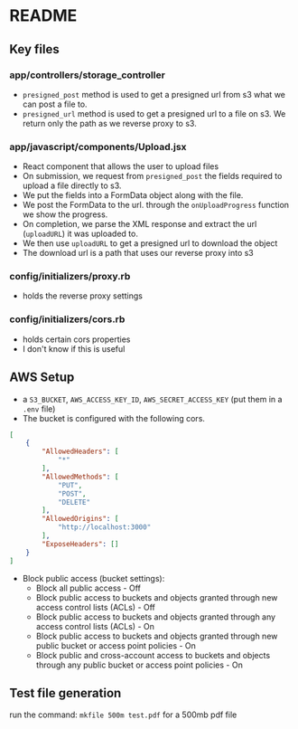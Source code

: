 # README

## Key files

### app/controllers/storage_controller

- `presigned_post` method is used to get a presigned url from s3 what we can post a file to.
- `presigned_url` method is used to get a presigned url to a file on s3. We return only the path as we reverse proxy to s3.

### app/javascript/components/Upload.jsx

- React component that allows the user to upload files
- On submission, we request from `presigned_post` the fields required to upload a file directly to s3.
- We put the fields into a FormData object along with the file.
- We post the FormData to the url. through the `onUploadProgress` function we show the progress.
- On completion, we parse the XML response and extract the url (`uploadURL`) it was uploaded to.
- We then use `uploadURL` to get a presigned url to download the object
- The download url is a path that uses our reverse proxy into s3

### config/initializers/proxy.rb

- holds the reverse proxy settings

### config/initializers/cors.rb

- holds certain cors properties
- I don't know if this is useful

## AWS Setup

- a `S3_BUCKET`, `AWS_ACCESS_KEY_ID`, `AWS_SECRET_ACCESS_KEY` (put them in a `.env` file)
- The bucket is configured with the following cors.

```json
[
    {
        "AllowedHeaders": [
            "*"
        ],
        "AllowedMethods": [
            "PUT",
            "POST",
            "DELETE"
        ],
        "AllowedOrigins": [
            "http://localhost:3000"
        ],
        "ExposeHeaders": []
    }
]
```

- Block public access (bucket settings):
  - Block all public access - Off
  - Block public access to buckets and objects granted through new access control lists (ACLs) - Off
  - Block public access to buckets and objects granted through any access control lists (ACLs) - On
  - Block public access to buckets and objects granted through new public bucket or access point policies - On
  - Block public and cross-account access to buckets and objects through any public bucket or access point policies - On

## Test file generation

run the command: `mkfile 500m test.pdf` for a 500mb pdf file